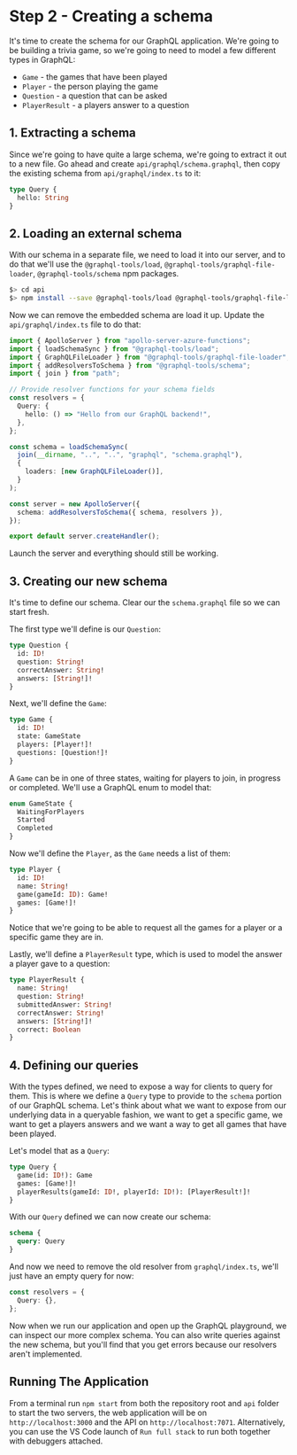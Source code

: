 # Step 2 - Creating a schema

It's time to create the schema for our GraphQL application. We're going to be building a trivia game, so we're going to need to model a few different types in GraphQL:

- `Game` - the games that have been played
- `Player` - the person playing the game
- `Question` - a question that can be asked
- `PlayerResult` - a players answer to a question

## 1. Extracting a schema

Since we're going to have quite a large schema, we're going to extract it out to a new file. Go ahead and create `api/graphql/schema.graphql`, then copy the existing schema from `api/graphql/index.ts` to it:

```graphql
type Query {
  hello: String
}
```

## 2. Loading an external schema

With our schema in a separate file, we need to load it into our server, and to do that we'll use the `@graphql-tools/load`, `@graphql-tools/graphql-file-loader`, `@graphql-tools/schema` npm packages.

```bash
$> cd api
$> npm install --save @graphql-tools/load @graphql-tools/graphql-file-loader @graphql-tools/schema
```

Now we can remove the embedded schema are load it up. Update the `api/graphql/index.ts` file to do that:

```typescript
import { ApolloServer } from "apollo-server-azure-functions";
import { loadSchemaSync } from "@graphql-tools/load";
import { GraphQLFileLoader } from "@graphql-tools/graphql-file-loader";
import { addResolversToSchema } from "@graphql-tools/schema";
import { join } from "path";

// Provide resolver functions for your schema fields
const resolvers = {
  Query: {
    hello: () => "Hello from our GraphQL backend!",
  },
};

const schema = loadSchemaSync(
  join(__dirname, "..", "..", "graphql", "schema.graphql"),
  {
    loaders: [new GraphQLFileLoader()],
  }
);

const server = new ApolloServer({
  schema: addResolversToSchema({ schema, resolvers }),
});

export default server.createHandler();
```

Launch the server and everything should still be working.

## 3. Creating our new schema

It's time to define our schema. Clear our the `schema.graphql` file so we can start fresh.

The first type we'll define is our `Question`:

```graphql
type Question {
  id: ID!
  question: String!
  correctAnswer: String!
  answers: [String!]!
}
```

Next, we'll define the `Game`:

```graphql
type Game {
  id: ID!
  state: GameState
  players: [Player!]!
  questions: [Question!]!
}
```

A `Game` can be in one of three states, waiting for players to join, in progress or completed. We'll use a GraphQL enum to model that:

```graphql
enum GameState {
  WaitingForPlayers
  Started
  Completed
}
```

Now we'll define the `Player`, as the `Game` needs a list of them:

```graphql
type Player {
  id: ID!
  name: String!
  game(gameId: ID): Game!
  games: [Game!]!
}
```

Notice that we're going to be able to request all the games for a player or a specific game they are in.

Lastly, we'll define a `PlayerResult` type, which is used to model the answer a player gave to a question:

```graphql
type PlayerResult {
  name: String!
  question: String!
  submittedAnswer: String!
  correctAnswer: String!
  answers: [String!]!
  correct: Boolean
}
```

## 4. Defining our queries

With the types defined, we need to expose a way for clients to query for them. This is where we define a `Query` type to provide to the `schema` portion of our GraphQL schema. Let's think about what we want to expose from our underlying data in a queryable fashion, we want to get a specific game, we want to get a players answers and we want a way to get all games that have been played.

Let's model that as a `Query`:

```graphql
type Query {
  game(id: ID!): Game
  games: [Game!]!
  playerResults(gameId: ID!, playerId: ID!): [PlayerResult!]!
}
```

With our `Query` defined we can now create our schema:

```graphql
schema {
  query: Query
}
```

And now we need to remove the old resolver from `graphql/index.ts`, we'll just have an empty query for now:

```typescript
const resolvers = {
  Query: {},
};
```

Now when we run our application and open up the GraphQL playground, we can inspect our more complex schema. You can also write queries against the new schema, but you'll find that you get errors because our resolvers aren't implemented.

## Running The Application

From a terminal run `npm start` from both the repository root and `api` folder to start the two servers, the web application will be on `http://localhost:3000` and the API on `http://localhost:7071`. Alternatively, you can use the VS Code launch of `Run full stack` to run both together with debuggers attached.
